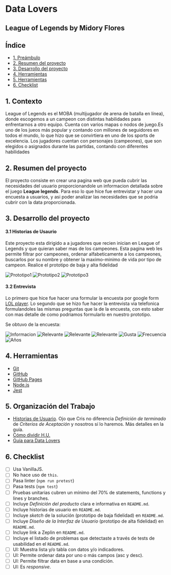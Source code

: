 # Data Lovers
## League of Legends by Midory Flores 
## Índice

* [1. Preámbulo](#1-Contexto)
* [2. Resumen del proyecto](#2-resumen-del-proyecto)
* [3. Desarrollo del proyecto](#3-desarrollo-de-proyecto)
* [4. Herramientas](#4-herramientas)
* [5. Herramientas](#4-organizacion-del-trabajo)
* [6. Checklist](#9-checklist)


## 1. Contexto
League of Legends es el MOBA (multijugador de arena de batalla en línea), donde escogemos a un campeon con distintas habilidades para enfrentarnos a otro equipo. Cuenta con varios mapas o nodos de juego.Es uno de los jueos  más popular y contando con millones de seguidores en todos el mundo, lo que hizo que se convirtiera en uno de los sports de excelencia. Los jugadores cuentan con personajes (campeones), que son elegidos o asignados durante las partidas, contando con diferentes habilidades 


## 2. Resumen del proyecto 
El proyecto consiste en crear una pagina web que pueda cubrir las necesidades del usuario proporcionandole un informacion detallada sobre el juego **League legends**. Para eso lo que hice fue entrevistar y hacer una encuesta a usuarios, y asi poder analizar las necesidades que se podria cubrir con la data proporcionada.

## 3. Desarrollo del proyecto 
#### 3.1 Historias de Usaurio

Este proyecto esta dirigido a a jugadores que recien inician en League of Legends y que quieran saber mas de los campeones. Esta pagina web les permite filtrar por campeones, ordenar alfabeticamente a los campeones, buscarlos por su nombre y obtener la maximo-minimo de vida por tipo de campeon. Realice el prototipo de baja y alta fidelidad 

![Prototipo1](https://share.balsamiq.com/c/poGB9keiAB95Hi7WKdWve.png)
![Prototipo2](https://share.balsamiq.com/c/7MbBs8BUhu41HkeW5y4PzA.png)
![Prototipo3](https://share.balsamiq.com/c/r6yKCjRPKUM2tXqWf2StrV.png)

#### 3.2 Entrevista

Lo primero que hice fue hacer una formular la encuesta por google form [LOL player](https://docs.google.com/forms/d/e/1FAIpQLSdN4AQPKgWsS-GgypSRuy3oHp5udDqcclqScWHkaQ4p9enCag/viewform).
Lo segundo que se hizo fue hacer la entrevista via telefonica formulandoles las mismas preguntas que la de la encuesta, con esto saber con mas detalle de como podriamos formularlo en nuestro prototipo.

Se obtuvo de la encuesta:

![Informacion](file:///C:/Users/republica%20del%20peru/Downloads/InformacionLol.webp) 
![Relevante](file:///C:/Users/republica%20del%20peru/Downloads/lol3.webp) 
![Relevante](file:///C:/Users/republica%20del%20peru/Downloads/lol3.webp) 
![Relevante](file:///C:/Users/republica%20del%20peru/Downloads/lol3.webp) 
![Gusta](file:///C:/Users/republica%20del%20peru/Downloads/lol4.webp) 
![Frecuencia](file:///C:/Users/republica%20del%20peru/Downloads/frecuencia.webp) 
![Años](file:///C:/Users/republica%20del%20peru/Downloads/a%C3%B1os.webp)

## 4. Herramientas

* [Git](https://git-scm.com/)
* [GitHub](https://github.com/)
* [GitHub Pages](https://pages.github.com/)
* [Node.js](https://nodejs.org/)
* [Jest](https://jestjs.io/)

## 5. Organización del Trabajo

* [Historias de Usuario](https://www.youtube.com/watch?v=ky6wFiF5vMk&t=344s).
  Ojo que Cris no diferencia _Definición de terminado_ de _Criterios de
  Aceptación_ y nosotros sí lo haremos. Más detalles en la guía.
* [Cómo dividir H.U.](https://www.youtube.com/watch?v=Ueq786iZ30I&t=341s)
* [Guía para Data Lovers](https://docs.google.com/presentation/d/e/2PACX-1vQhx9D36NjpH-Daea-ITPUDUzNL8ZiNAprq_7b5PSUrfutk45tEtaOLz2lmd8f54_5jX1hypDM8f8SM/pub?start=false&loop=false&delayms=60000)

## 6. Checklist

* [ ] Usa VanillaJS.
* [ ] No hace uso de `this`.
* [ ] Pasa linter (`npm run pretest`)
* [ ] Pasa tests (`npm test`)
* [ ] Pruebas unitarias cubren un mínimo del 70% de statements, functions y
  lines y branches.
* [ ] Incluye _Definición del producto_ clara e informativa en `README.md`.
* [ ] Incluye historias de usuario en `README.md`.
* [ ] Incluye _sketch_ de la solución (prototipo de baja fidelidad) en
  `README.md`.
* [ ] Incluye _Diseño de la Interfaz de Usuario_ (prototipo de alta fidelidad)
  en `README.md`.
* [ ] Incluye link a Zeplin en `README.md`.
* [ ] Incluye el listado de problemas que detectaste a través de tests de
  usabilidad en el `README.md`.
* [ ] UI: Muestra lista y/o tabla con datos y/o indicadores.
* [ ] UI: Permite ordenar data por uno o más campos (asc y desc).
* [ ] UI: Permite filtrar data en base a una condición.
* [ ] UI: Es _responsive_.

